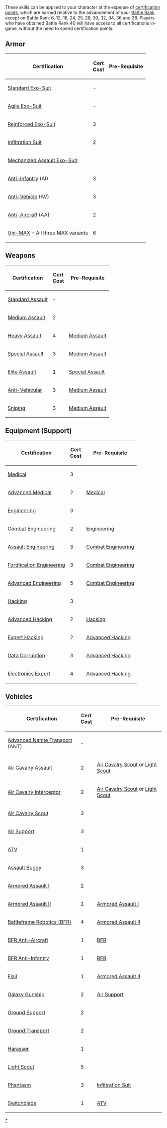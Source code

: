 These skills can be applied to your character at the expense of
[certification points](certification_points.md), which are
earned relative to the advancement of your [Battle
Rank](Battle_Rank.md) except on Battle Rank 6, 12, 18, 24, 25,
28, 30, 32, 34, 36 and 38. Players who have obtained Battle Rank 40 will
have access to all certifications in-game, without the need to spend
certification points.

## Armor

<table>
<thead>
<tr class="header">
<th><p>Certification</p></th>
<th><p>Cert<br />
Cost</p></th>
<th><p>Pre-Requisite</p></th>
</tr>
</thead>
<tbody>
<tr class="odd">
<td><p><a href="Standard_Exo-Suit_(Certification)" title="wikilink">Standard Exo-Suit</a></p></td>
<td><p>-</p></td>
<td></td>
</tr>
<tr class="even">
<td><p><a href="Agile_Exo-Suit_(Certification)" title="wikilink">Agile Exo-Suit</a></p></td>
<td><p>-</p></td>
<td></td>
</tr>
<tr class="odd">
<td><p><a href="Reinforced_Exo-Suit_(Certification)" title="wikilink">Reinforced Exo-Suit</a></p></td>
<td><p>3</p></td>
<td></td>
</tr>
<tr class="even">
<td><p><a href="Infiltration_Suit_(Certification)" title="wikilink">Infiltration Suit</a></p></td>
<td><p>2</p></td>
<td></td>
</tr>
<tr class="odd">
<td><p><a href="Mechanized_Assault_Exo-Suit.md" title="wikilink">Mechanized Assault Exo-Suit</a>:</p></td>
<td></td>
<td></td>
</tr>
<tr class="even">
<td><p><a href="Anti-Infantry_MAX_(Certification)" title="wikilink">Anti-Infantry</a> (AI)</p></td>
<td><p>3</p></td>
<td></td>
</tr>
<tr class="odd">
<td><p><a href="Anti-Vehicle_MAX_(Certification)" title="wikilink">Anti-Vehicle</a> (AV)</p></td>
<td><p>3</p></td>
<td></td>
</tr>
<tr class="even">
<td><p><a href="Anti-Aircraft_MAX_(Certification)" title="wikilink">Anti-Aircraft</a> (AA)</p></td>
<td><p>2</p></td>
<td></td>
</tr>
<tr class="odd">
<td><p><a href="Uni-MAX_(Certification)" title="wikilink">Uni-MAX</a> - All three MAX variants</p></td>
<td><p>6</p></td>
<td></td>
</tr>
</tbody>
</table>

## Weapons

<table>
<thead>
<tr class="header">
<th><p>Certification</p></th>
<th><p>Cert<br />
Cost</p></th>
<th><p>Pre-Requisite</p></th>
</tr>
</thead>
<tbody>
<tr class="odd">
<td><p><a href="Standard_Assault.md" title="wikilink">Standard Assault</a></p></td>
<td><p>-</p></td>
<td></td>
</tr>
<tr class="even">
<td><p><a href="Medium_Assault.md" title="wikilink">Medium Assault</a></p></td>
<td><p>2</p></td>
<td></td>
</tr>
<tr class="odd">
<td><p><a href="Heavy_Assault.md" title="wikilink">Heavy Assault</a></p></td>
<td><p>4</p></td>
<td><p><a href="Medium_Assault.md" title="wikilink">Medium Assault</a></p></td>
</tr>
<tr class="even">
<td><p><a href="Special_Assault.md" title="wikilink">Special Assault</a></p></td>
<td><p>3</p></td>
<td><p><a href="Medium_Assault.md" title="wikilink">Medium Assault</a></p></td>
</tr>
<tr class="odd">
<td><p><a href="Elite_Assault.md" title="wikilink">Elite Assault</a></p></td>
<td><p>1</p></td>
<td><p><a href="Special_Assault.md" title="wikilink">Special Assault</a></p></td>
</tr>
<tr class="even">
<td><p><a href="Anti-Vehicular.md" title="wikilink">Anti-Vehicular</a></p></td>
<td><p>3</p></td>
<td><p><a href="Medium_Assault.md" title="wikilink">Medium Assault</a></p></td>
</tr>
<tr class="odd">
<td><p><a href="Sniping.md" title="wikilink">Sniping</a></p></td>
<td><p>3</p></td>
<td><p><a href="Medium_Assault.md" title="wikilink">Medium Assault</a></p></td>
</tr>
</tbody>
</table>

## Equipment (Support)

<table>
<thead>
<tr class="header">
<th><p>Certification</p></th>
<th><p>Cert<br />
Cost</p></th>
<th><p>Pre-Requisite</p></th>
</tr>
</thead>
<tbody>
<tr class="odd">
<td><p><a href="Medical.md" title="wikilink">Medical</a></p></td>
<td><p>3</p></td>
<td></td>
</tr>
<tr class="even">
<td><p><a href="Advanced_Medical.md" title="wikilink">Advanced Medical</a></p></td>
<td><p>2</p></td>
<td><p><a href="Medical.md" title="wikilink">Medical</a></p></td>
</tr>
<tr class="odd">
<td><p><a href="Engineering.md" title="wikilink">Engineering</a></p></td>
<td><p>3</p></td>
<td></td>
</tr>
<tr class="even">
<td><p><a href="Combat_Engineering.md" title="wikilink">Combat Engineering</a></p></td>
<td><p>2</p></td>
<td><p><a href="Engineering.md" title="wikilink">Engineering</a></p></td>
</tr>
<tr class="odd">
<td><p><a href="Assault_Engineering.md" title="wikilink">Assault Engineering</a></p></td>
<td><p>3</p></td>
<td><p><a href="Combat_Engineering.md" title="wikilink">Combat Engineering</a></p></td>
</tr>
<tr class="even">
<td><p><a href="Fortification_Engineering.md" title="wikilink">Fortification Engineering</a></p></td>
<td><p>3</p></td>
<td><p><a href="Combat_Engineering.md" title="wikilink">Combat Engineering</a></p></td>
</tr>
<tr class="odd">
<td><p><a href="Advanced_Engineering.md" title="wikilink">Advanced Engineering</a></p></td>
<td><p>5</p></td>
<td><p><a href="Combat_Engineering.md" title="wikilink">Combat Engineering</a></p></td>
</tr>
<tr class="even">
<td><p><a href="Hacking_(Certification)" title="wikilink">Hacking</a></p></td>
<td><p>3</p></td>
<td></td>
</tr>
<tr class="odd">
<td><p><a href="Advanced_Hacking.md" title="wikilink">Advanced Hacking</a></p></td>
<td><p>2</p></td>
<td><p><a href="Hacking_(Certification)" title="wikilink">Hacking</a></p></td>
</tr>
<tr class="even">
<td><p><a href="Expert_Hacking.md" title="wikilink">Expert Hacking</a></p></td>
<td><p>2</p></td>
<td><p><a href="Advanced_Hacking.md" title="wikilink">Advanced Hacking</a></p></td>
</tr>
<tr class="odd">
<td><p><a href="Data_Corruption.md" title="wikilink">Data Corruption</a></p></td>
<td><p>3</p></td>
<td><p><a href="Advanced_Hacking.md" title="wikilink">Advanced Hacking</a></p></td>
</tr>
<tr class="even">
<td><p><a href="Electronics_Expert.md" title="wikilink">Electronics Expert</a></p></td>
<td><p>4</p></td>
<td><p><a href="Advanced_Hacking.md" title="wikilink">Advanced Hacking</a></p></td>
</tr>
</tbody>
</table>

## Vehicles

<table>
<thead>
<tr class="header">
<th><p>Certification</p></th>
<th><p>Cert<br />
Cost</p></th>
<th><p>Pre-Requisite</p></th>
</tr>
</thead>
<tbody>
<tr class="odd">
<td><p><a href="Advanced_Nanite_Transport_(Certification)" title="wikilink">Advanced Nanite Transport</a> (ANT)</p></td>
<td><p>-</p></td>
<td></td>
</tr>
<tr class="even">
<td><p><a href="Air_Cavalry_Assault.md" title="wikilink">Air Cavalry Assault</a></p></td>
<td><p>2</p></td>
<td><p><a href="Air_Cavalry_Scout.md" title="wikilink">Air Cavalry Scout</a> or <a href="Light_Scout.md" title="wikilink">Light Scout</a></p></td>
</tr>
<tr class="odd">
<td><p><a href="Air_Cavalry_Interceptor.md" title="wikilink">Air Cavalry Interceptor</a></p></td>
<td><p>2</p></td>
<td><p><a href="Air_Cavalry_Scout.md" title="wikilink">Air Cavalry Scout</a> or <a href="Light_Scout.md" title="wikilink">Light Scout</a></p></td>
</tr>
<tr class="even">
<td><p><a href="Air_Cavalry_Scout.md" title="wikilink">Air Cavalry Scout</a></p></td>
<td><p>3</p></td>
<td></td>
</tr>
<tr class="odd">
<td><p><a href="Air_Support.md" title="wikilink">Air Support</a></p></td>
<td><p>3</p></td>
<td></td>
</tr>
<tr class="even">
<td><p><a href="ATV_(Certification)" title="wikilink">ATV</a></p></td>
<td><p>1</p></td>
<td></td>
</tr>
<tr class="odd">
<td><p><a href="Assault_Buggy_(Certification)" title="wikilink">Assault Buggy</a></p></td>
<td><p>3</p></td>
<td></td>
</tr>
<tr class="even">
<td><p><a href="Armored_Assault_I.md" title="wikilink">Armored Assault I</a></p></td>
<td><p>2</p></td>
<td></td>
</tr>
<tr class="odd">
<td><p><a href="Armored_Assault_II.md" title="wikilink">Armored Assault II</a></p></td>
<td><p>1</p></td>
<td><p><a href="Armored_Assault_I.md" title="wikilink">Armored Assault I</a></p></td>
</tr>
<tr class="even">
<td><p><a href="BFR_(Certification)" title="wikilink">Battleframe Robotics (BFR)</a></p></td>
<td><p>4</p></td>
<td><p><a href="Armored_Assault_II.md" title="wikilink">Armored Assault II</a></p></td>
</tr>
<tr class="odd">
<td><p><a href="BFR_Anti-Aircraft.md" title="wikilink">BFR Anti-Aircraft</a></p></td>
<td><p>1</p></td>
<td><p><a href="BFR_(Certification)" title="wikilink">BFR</a></p></td>
</tr>
<tr class="even">
<td><p><a href="BFR_Anti-Infantry.md" title="wikilink">BFR Anti-Infantry</a></p></td>
<td><p>1</p></td>
<td><p><a href="BFR_(Certification)" title="wikilink">BFR</a></p></td>
</tr>
<tr class="odd">
<td><p><a href="Flail_(Certification)" title="wikilink">Flail</a></p></td>
<td><p>1</p></td>
<td><p><a href="Armored_Assault_II.md" title="wikilink">Armored Assault II</a></p></td>
</tr>
<tr class="even">
<td><p><a href="Galaxy_Gunship_(Certification)" title="wikilink">Galaxy Gunship</a></p></td>
<td><p>2</p></td>
<td><p><a href="Air_Support.md" title="wikilink">Air Support</a></p></td>
</tr>
<tr class="odd">
<td><p><a href="Ground_Support.md" title="wikilink">Ground Support</a></p></td>
<td><p>2</p></td>
<td></td>
</tr>
<tr class="even">
<td><p><a href="Ground_Transport.md" title="wikilink">Ground Transport</a></p></td>
<td><p>2</p></td>
<td></td>
</tr>
<tr class="odd">
<td><p><a href="Harasser_(Certification)" title="wikilink">Harasser</a></p></td>
<td><p>1</p></td>
<td></td>
</tr>
<tr class="even">
<td><p><a href="Light_Scout.md" title="wikilink">Light Scout</a></p></td>
<td><p>5</p></td>
<td></td>
</tr>
<tr class="odd">
<td><p><a href="Phantasm_(Certification)" title="wikilink">Phantasm</a></p></td>
<td><p>3</p></td>
<td><p><a href="Infiltration_Suit_(Certification)" title="wikilink">Infiltration Suit</a></p></td>
</tr>
<tr class="even">
<td><p><a href="Switchblade_(Certification)" title="wikilink">Switchblade</a></p></td>
<td><p>1</p></td>
<td><p><a href="ATV_(Certification)" title="wikilink">ATV</a></p></td>
</tr>
</tbody>
</table>

[\*](Category:Certification.md)
